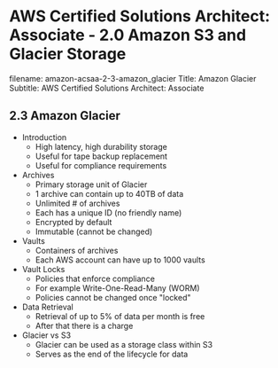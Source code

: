 AWS Certified Solutions Architect: Associate - 2.0 Amazon S3 and Glacier Storage
============================================================

filename: amazon-acsaa-2-3-amazon_glacier
Title: Amazon Glacier
Subtitle: AWS Certified Solutions Architect: Associate

2.3 Amazon Glacier
------------------------------------------------------------

* Introduction
	+ High latency, high durability storage
	+ Useful for tape backup replacement
	+ Useful for compliance requirements
* Archives
	+ Primary storage unit of Glacier
	+ 1 archive can contain up to 40TB of data
	+ Unlimited # of archives
	+ Each has a unique ID (no friendly name)
	+ Encrypted by default
	+ Immutable (cannot be changed)
* Vaults
	+ Containers of archives
	+ Each AWS account can have up to 1000 vaults
* Vault Locks
	+ Policies that enforce compliance
	+ For example Write-One-Read-Many (WORM)
	+ Policies cannot be changed once "locked"
* Data Retrieval
	+ Retrieval of up to 5% of data per month is free
	+ After that there is a charge
* Glacier vs S3
	+ Glacier can be used as a storage class within S3
	+ Serves as the end of the lifecycle for data